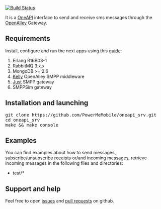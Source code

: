 [![Build Status](https://travis-ci.org/PowerMeMobile/oneapi_srv.svg?branch=master)](https://travis-ci.org/PowerMeMobile/oneapi_srv)

It is a [OneAPI] interface to send and receive sms messages
through the [OpenAlley] Gateway.

## Requirements ##

Install, configure and run the next apps using this [guide]:

1. Erlang R16B03-1
2. RabbitMQ 3.x.x
3. MongoDB >= 2.6
4. [Kelly] OpenAlley SMPP middleware
5. [Just] SMPP gateway
6. SMPPSim gateway

## Installation and launching ##

<pre>
git clone https://github.com/PowerMeMobile/oneapi_srv.git
cd oneapi_srv
make && make console
</pre>

## Examples ##

You can find examples about how to send messages, subscribe/unsubscribe
receipts or/and incoming messages, retrieve incoming messages
in the following files and directories:

- test/*

## Support and help ##

Feel free to open [issues] and [pull requests] on github.

[OneAPI]: http://www.gsma.com/oneapi/sms-restful-api
[OpenAlley]: http://www.powermemobile.com/PressRelease-OpenAlley
[kelly]: https://github.com/PowerMeMobile/kelly
[guide]: https://github.com/PowerMeMobile/kelly#readme
[just]: https://github.com/PowerMeMobile/just_mini
[issues]: https://github.com/PowerMeMobile/oneapi_srv/issues
[pull requests]: https://github.com/PowerMeMobile/oneapi_srv/pulls
